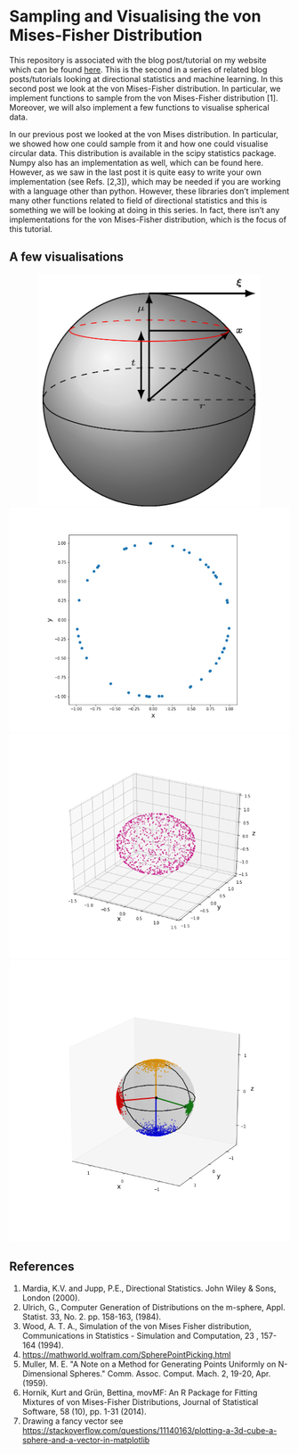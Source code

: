 # Sampling and Visualising the von Mises-Fisher Distribution  

This repository is associated with the blog post/tutorial on my website which can be found [here](https://dlwhittenbury.github.io/ds-2-sampling-and-visualising-the-von-mises-fisher-distribution-in-p-dimensions.html).
This is the second in a series of related blog posts/tutorials looking at directional statistics and machine learning. In this second post we look at the von Mises-Fisher distribution. In particular, we implement functions to sample from the von Mises-Fisher distribution [1]. Moreover, we will also implement a few functions to visualise spherical data.

In our previous post we looked at the von Mises distribution. In particular, we showed how one could sample from it and how one could visualise circular data. This distribution is available in the scipy statistics package. Numpy also has an implementation as well, which can be found here. However, as we saw in the last post it is quite easy to write your own implementation (see Refs. [2,3]), which may be needed if you are working with a language other than python. However, these libraries don’t implement many other functions related to field of directional statistics and this is something we will be looking at doing in this series. In fact, there isn’t any implementations for the von Mises-Fisher distribution, which is the focus of this tutorial.


## A few visualisations

<center>
<img src="tangent-normal-decomp.jpg" width="400">
</center>

<center>
<img src="uniform-sphere-p-2-scatter.png" width=700>
</center>

<center>
<img src="uniform-sphere-p-3-scatter.png" width=800>
</center>

<center>
<img src="vmf-sphere-p-3-scatter-w-arrows.png" width=800>
</center>

## References


1. Mardia, K.V. and Jupp, P.E., Directional Statistics. John Wiley & Sons, London (2000).
2. Ulrich, G., Computer Generation of Distributions on the m-sphere, Appl. Statist. 33, No. 2. pp. 158-163, (1984).
3. Wood, A. T. A., Simulation of the von Mises Fisher distribution, Communications in Statistics - Simulation and Computation, 23 , 157-164 (1994).
4.  <https://mathworld.wolfram.com/SpherePointPicking.html>
5. Muller, M. E. "A Note on a Method for Generating Points Uniformly on N-Dimensional Spheres."
    Comm. Assoc. Comput. Mach. 2, 19-20, Apr. (1959).
6. Hornik, Kurt and Grün, Bettina, movMF: An R Package for Fitting Mixtures of von Mises-Fisher Distributions, Journal of Statistical Software, 58 (10), pp. 1-31 (2014).
7. Drawing a fancy vector see <https://stackoverflow.com/questions/11140163/plotting-a-3d-cube-a-sphere-and-a-vector-in-matplotlib>
